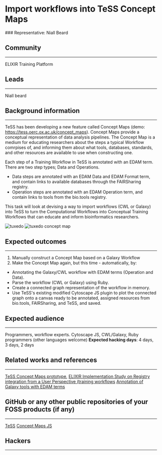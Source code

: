 # Import workflows into TeSS Concept Maps

### Representative: Niall Beard

## Community
---

ELIXIR Training Platform

## Leads
---
Niall beard 

## Background information
---
TeSS has been developing a new feature called Concept Maps (demo: https://tess.oerc.ox.ac.uk/concept_maps). Concept Maps provide a conceptual representation of data analysis pipelines. The Concept Map is a medium for educating researchers about the steps a typical Workflow comrpises of, and informing them about what tools, databases, standards, and other resources are available to use when constructing one.

Each step of a Training Workflow in TeSS is annotated with an EDAM term. There are two step types; Data and Operations. 

- Data steps are annotated with an EDAM Data and EDAM Format term, and contain links to available databases through the FAIRSharing registry.
- Operation steps are annotated with an EDAM Operation term, and contain links to tools from the bio.tools registry. 

This task will look at devising a way to import workflows (CWL or Galaxy) into TeSS to turn the Computational Workflows into Conceptual Training Workflows that can educate and inform bioinformatics researchers.

![tuxedo](http://training.scicomp.jic.ac.uk/docs/galaxycourse_book/_images/4_list_paired_collection_workflow.png "Convert from this")
![tuxedo concept map](https://i.imgur.com/aRxoeA9.png "Convert to 'something like' this")

## Expected outcomes
---

1. Manually construct a Concept Map based on a Galaxy Workflow
2. Make the Concept Map again, but this time - automatically, by:
- Annotating the Galaxy/CWL workflow with EDAM terms (Operation and Data). 
- Parse the workflow (CWL or Galaxy) using Ruby. 
- Create a connected graph representation of the workflow in memory.
- Use TeSS's existing modified Cytoscape JS plugin to plot the connected graph onto a canvas ready to be annotated, assigned resources from bio.tools, FAIRSharing, and TeSS, and saved.


## Expected audience
---

Programmers, workflow experts. Cytoscape JS, CWL/Galaxy, Ruby programmers (other languages welcome)
**Expected hacking days**: 4 days, 3 days, 2 days

## Related works and references
---

[TeSS Concept Maps prototype](https://tess.oerc.ox.ac.uk/concept_maps), [ELIXIR Implementation Study on Registry integration from a User Perspective (training workflows](https://docs.google.com/document/d/15HSBVrPKCsJ70Wj4DHUu36tVKRDnrt0Mz7pE4ecCmA4/edit#)
[Annotation of Galaxy tools with EDAM terms](https://github.com/inkuzmin/tools-iuc/commit/e79fb7a0a3c988c50366766b8770ae28cf7a3895)


## GitHub or any other public repositories of your FOSS products (if any)
---
[TeSS](https://github.com/ElixirTeSS/TeSS)
[Concept Maps JS](https://gl.cs.ut.ee/inkuzmin/workflows-js/tree/master)

## Hackers
---

